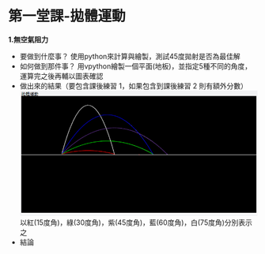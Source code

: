 # 第一堂課-拋體運動
**1.無空氣阻力**
  - 要做到什麼事？
      使用python來計算與繪製，測試45度拋射是否為最佳解
  - 如何做到那件事？
      用vpython繪製一個平面(地板)，並指定5種不同的角度，運算完之後再輔以圖表確認
  - 做出來的結果（要包含課後練習 1，如果包含到課後練習 2 則有額外分數）
      ![This is an image](/第一堂課-拋體運動/實驗成果.png)
      以紅(15度角)，綠(30度角)，紫(45度角)，藍(60度角)，白(75度角)分別表示之
  - 結論